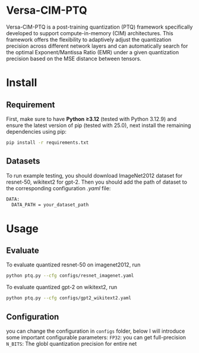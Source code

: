 # Versa-CIM-PTQ
Versa-CIM-PTQ is a post-training quantization (PTQ) framework specifically developed to support compute-in-memory (CIM) architectures. This framework offers the flexibility to adaptively adjust the quantization precision across different network layers and can automatically search for the optimal Exponent/Mantissa Ratio (EMR) under a given quantization precision based on the MSE distance between tensors.
# Install
## Requirement
First, make sure to have **Python ≥3.12** (tested with Python 3.12.9) and ensure the latest version of pip (tested with 25.0), next install the remaining dependencies using pip:
```bash
pip install -r requirements.txt
```
## Datasets
To run example testing, you should download ImageNet2012 dataset for resnet-50, wikitext2 for gpt-2.
Then you should add the path of dataset to the corresponding configuration *.yaml* file:
 ```bash
DATA:
   DATA_PATH = your_dataset_path
```
# Usage
## Evaluate
To evaluate quantized resnet-50 on imagenet2012, run
```bash
python ptq.py --cfg configs/resnet_imagenet.yaml
```
To evaluate quantized gpt-2 on wikitext2, run
```bash
python ptq.py --cfg configs/gpt2_wikitext2.yaml
```
## Configuration
you can change the configuration in `configs` folder, below I will introduce some important configurable parameters:
`FP32`: you can get full-precision 
`N_BITS`: The globl quantization precision for entire net
